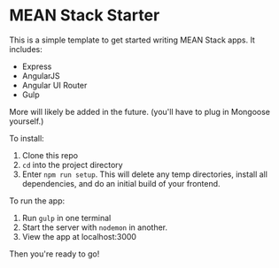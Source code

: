 # MEAN Stack Starter

This is a simple template to get started writing MEAN Stack apps.  It includes:

- Express
- AngularJS
- Angular UI Router
- Gulp

More will likely be added in the future.  (you'll have to plug in Mongoose yourself.)

To install:

1. Clone this repo
2. `cd` into the project directory
3. Enter `npm run setup`.  This will delete any temp directories, install all dependencies, and do an initial build of your frontend.

To run the app:

1. Run `gulp` in one terminal
2. Start the server with `nodemon` in another.
3. View the app at localhost:3000

Then you're ready to go!
